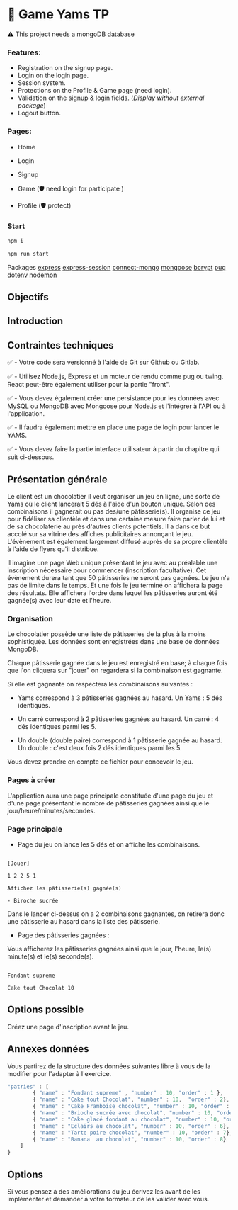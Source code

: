 
# 🍫 Game Yams TP
⚠️ This project needs a mongoDB database
              
### Features:

 - Registration on the signup page.
 - Login on the login page.
 - Session system.
 - Protections on the Profile & Game page (need login).
 - Validation on the signup & login fields. (*Display without external
   package*)
 - Logout button.
            
### Pages:

- Home

- Login

- Signup

- Game (🛡️ need login for participate )

- Profile (🛡️ protect)

        

### Start

```bash
npm i
```

```bash
npm run start
```

Packages
[express](https://www.npmjs.com/package/express)
[express-session](https://www.npmjs.com/package/express-session)
[connect-mongo](https://www.npmjs.com/package/connect-mongo)
[mongoose](https://www.npmjs.com/package/mongoose)
[bcrypt](https://www.npmjs.com/package/bcrypt)
[pug](https://www.npmjs.com/package/pug)
[dotenv](https://www.npmjs.com/package/dotenv)
[nodemon](https://www.npmjs.com/package/nodemon)

## Objectifs

## Introduction

## Contraintes techniques

✅ - Votre code sera versionné à l'aide de Git sur Github ou Gitlab.

✅ - Utilisez Node.js, Express et un moteur de rendu comme pug ou twing. React peut-être également utiliser pour la partie "front".

✅ - Vous devez également créer une persistance pour les données avec MySQL ou MongoDB avec Mongoose pour Node.js et l'intégrer à l'API ou à l'application.

✅ - Il faudra également mettre en place une page de login pour lancer le YAMS.

✅ - Vous devez faire la partie interface utilisateur à partir du chapitre qui suit ci-dessous.

## Présentation générale

Le client est un chocolatier il veut organiser un jeu en ligne, une sorte de Yams où le client lancerait 5 dés à l'aide d'un bouton unique. Selon des combinaisons il gagnerait ou pas des/une pâtisserie(s). Il organise ce jeu pour fidéliser sa clientèle et dans une certaine mesure faire parler de lui et de sa chocolaterie au près d'autres clients potentiels. Il a dans ce but accolé sur sa vitrine des affiches publicitaires annonçant le jeu. L'évènement est également largement diffusé auprès de sa propre clientèle à l'aide de flyers qu'il distribue.

Il imagine une page Web unique présentant le jeu avec au préalable une inscription nécessaire pour commencer (inscription facultative). Cet évènement durera tant que 50 pâtisseries ne seront pas gagnées. Le jeu n'a pas de limite dans le temps. Et une fois le jeu terminé on affichera la page des résultats. Elle affichera l'ordre dans lequel les pâtisseries auront été gagnée(s) avec leur date et l'heure.

### Organisation

Le chocolatier possède une liste de pâtisseries de la plus à la moins sophistiquée. Les données sont enregistrées dans une base de données MongoDB.

Chaque pâtisserie gagnée dans le jeu est enregistré en base; à chaque fois que l'on cliquera sur "jouer" on regardera si la combinaison est gagnante. 

Si elle est gagnante on respectera les combinaisons suivantes :

- Yams correspond à 3 pâtisseries gagnées au hasard. Un Yams : 5 dés identiques.

- Un carré correspond à 2 pâtisseries gagnées au hasard. Un carré : 4 dés identiques parmi les 5.

- Un double (double paire) correspond à 1 pâtisserie gagnée au hasard. Un double : c'est deux fois 2 dés identiques parmi les 5.

Vous devez prendre en compte ce fichier pour concevoir le jeu.

### Pages à créer

L'application aura une page principale constituée d'une page du jeu et d'une page présentant le nombre de pâtisseries gagnées ainsi que le jour/heure/minutes/secondes.

### Page principale 

- Page du jeu on lance les 5 dés et on affiche les combinaisons.

```text

[Jouer]

1 2 2 5 1 

Affichez les pâtisserie(s) gagnée(s) 

- Biroche sucrée

```

Dans le lancer ci-dessus on a 2 combinaisons gagnantes, on retirera donc une pâtisserie au hasard dans la liste des pâtisserie.


- Page des pâtisseries gagnées :

Vous afficherez les pâtisseries gagnées ainsi que le jour, l'heure, le(s) minute(s) et le(s) seconde(s).

```text

Fondant supreme

Cake tout Chocolat 10 

```

## Options possible

Créez une page d'inscription avant le jeu. 

## Annexes données 

Vous partirez de la structure des données suivantes libre à vous de la modifier pour l'adapter à l'exercice.

```js
"patries" : [
        { "name" : "Fondant supreme" , "number" : 10, "order" : 1 },
        { "name" : "Cake tout Chocolat", "number" : 10,  "order" : 2},
        { "name" : "Cake Framboise chocolat", "number" : 10, "order" : 3},
        { "name" : "Brioche sucrée avec chocolat", "number" : 10, "order" : 4},
        { "name" : "Cake glacé fondant au chocolat", "number" : 10, "order" : 5},
        { "name" : "Eclairs au chocolat", "number" : 10, "order" : 6},
        { "name" : "Tarte poire chocolat", "number" : 10, "order" : 7},
        { "name" : "Banana  au chocolat", "number" : 10, "order" : 8}
    ]
}

```

## Options 

Si vous pensez à des améliorations du jeu écrivez les avant de les implémenter et demander à votre formateur de les valider avec vous.